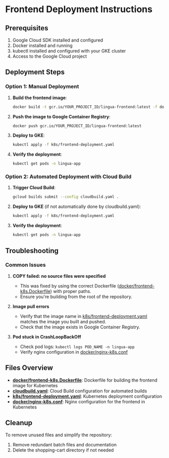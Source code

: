 # Frontend Deployment Instructions

## Prerequisites

1. Google Cloud SDK installed and configured
2. Docker installed and running
3. kubectl installed and configured with your GKE cluster
4. Access to the Google Cloud project

## Deployment Steps

### Option 1: Manual Deployment

1. **Build the frontend image**:
   ```bash
   docker build -t gcr.io/YOUR_PROJECT_ID/lingua-frontend:latest -f docker/frontend-k8s.Dockerfile .
   ```

2. **Push the image to Google Container Registry**:
   ```bash
   docker push gcr.io/YOUR_PROJECT_ID/lingua-frontend:latest
   ```

3. **Deploy to GKE**:
   ```bash
   kubectl apply -f k8s/frontend-deployment.yaml
   ```

4. **Verify the deployment**:
   ```bash
   kubectl get pods -n lingua-app
   ```

### Option 2: Automated Deployment with Cloud Build

1. **Trigger Cloud Build**:
   ```bash
   gcloud builds submit --config cloudbuild.yaml .
   ```

2. **Deploy to GKE** (if not automatically done by cloudbuild.yaml):
   ```bash
   kubectl apply -f k8s/frontend-deployment.yaml
   ```

3. **Verify the deployment**:
   ```bash
   kubectl get pods -n lingua-app
   ```

## Troubleshooting

### Common Issues

1. **COPY failed: no source files were specified**
   - This was fixed by using the correct Dockerfile ([docker/frontend-k8s.Dockerfile](file:///c%3A/Users/Lenovo/Lingua-phone-monorepo/docker/frontend-k8s.Dockerfile)) with proper paths.
   - Ensure you're building from the root of the repository.

2. **Image pull errors**
   - Verify that the image name in [k8s/frontend-deployment.yaml](file:///c%3A/Users/Lenovo/Lingua-phone-monorepo/k8s/frontend-deployment.yaml) matches the image you built and pushed.
   - Check that the image exists in Google Container Registry.

3. **Pod stuck in CrashLoopBackOff**
   - Check pod logs: `kubectl logs POD_NAME -n lingua-app`
   - Verify nginx configuration in [docker/nginx-k8s.conf](file:///c%3A/Users/Lenovo/Lingua-phone-monorepo/docker/nginx-k8s.conf)

## Files Overview

- **[docker/frontend-k8s.Dockerfile](file:///c%3A/Users/Lenovo/Lingua-phone-monorepo/docker/frontend-k8s.Dockerfile)**: Dockerfile for building the frontend image for Kubernetes
- **[cloudbuild.yaml](file:///c%3A/Users/Lenovo/Lingua-phone-monorepo/cloudbuild.yaml)**: Cloud Build configuration for automated builds
- **[k8s/frontend-deployment.yaml](file:///c%3A/Users/Lenovo/Lingua-phone-monorepo/k8s/frontend-deployment.yaml)**: Kubernetes deployment configuration
- **[docker/nginx-k8s.conf](file:///c%3A/Users/Lenovo/Lingua-phone-monorepo/docker/nginx-k8s.conf)**: Nginx configuration for the frontend in Kubernetes

## Cleanup

To remove unused files and simplify the repository:
1. Remove redundant batch files and documentation
2. Delete the shopping-cart directory if not needed
